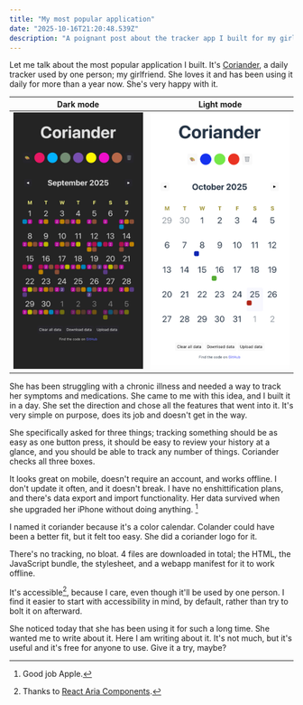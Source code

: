 ```yaml
---
title: "My most popular application"
date: "2025-10-16T21:20:48.539Z"
description: "A poignant post about the tracker app I built for my girlfriend"
---
```


Let me talk about the most popular application I built. It's [Coriander](https://coriander.6nok.org), a daily tracker used by one person; my girlfriend. She loves it and has been using it daily for more than a year now. She's very happy with it.

| Dark mode                                                                                                                                       | Light mode                                                                        |
| ----------------------------------------------------------------------------------------------------------------------------------------------- | --------------------------------------------------------------------------------- |
| ![a screenshot of the app, with a row of color controls on top, a calender month view with days marked with colors on bottom](./coriander.jpeg) | ![an emptier version the app, but in light mode this time](./coriander-light.png) |

She has been struggling with a chronic illness and needed a way to track her symptoms and medications. She came to me with this idea, and I built it in a day. She set the direction and chose all the features that went into it. It's very simple on purpose, does its job and doesn't get in the way.

She specifically asked for three things; tracking something should be as easy as one button press, it should be easy to review your history at a glance, and you should be able to track any number of things. Coriander checks all three boxes.

It looks great on mobile, doesn't require an account, and works offline. I don't update it often, and it doesn't break. I have no enshittification plans, and there's data export and import functionality. Her data survived when she upgraded her iPhone without doing anything. [^1]

I named it coriander because it's a color calendar. Colander could have been a better fit, but it felt too easy. She did a coriander logo for it.

There's no tracking, no bloat. 4 files are downloaded in total; the HTML, the JavaScript bundle, the stylesheet, and a webapp manifest for it to work offline.

It's accessible[^2], because I care, even though it'll be used by one person. I find it easier to start with accessibility in mind, by default, rather than try to bolt it on afterward.

She noticed today that she has been using it for such a long time. She wanted me to write about it. Here I am writing about it. It's not much, but it's useful and it's free for anyone to use. Give it a try, maybe?

[^1]: Good job Apple.
[^2]: Thanks to [React Aria Components](https://react-spectrum.adobe.com/react-aria/).
